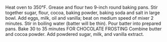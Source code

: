 Heat oven to 350°F. Grease and flour two 9-inch round baking pans.
Stir together sugar, flour, cocoa, baking powder, baking soda and salt in large bowl. 
Add eggs, milk, oil and vanilla; beat on medium speed of mixer 2 minutes. 
Stir in boiling water (batter will be thin). Pour batter into prepared pans.
Bake 30 to 35 minutes
FOR CHOCOLATE FROSTING
Combine butter and cocoa powder.
Add powdered sugar, milk, and vanilla extract.